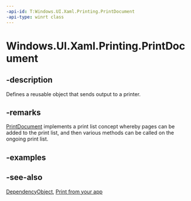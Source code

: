 ```yaml
---
-api-id: T:Windows.UI.Xaml.Printing.PrintDocument
-api-type: winrt class
---
```


<!-- Class syntax.
public class PrintDocument : Windows.UI.Xaml.DependencyObject, Windows.UI.Xaml.Printing.IPrintDocument
-->

# Windows.UI.Xaml.Printing.PrintDocument

## -description
Defines a reusable object that sends output to a printer.



## -remarks
[PrintDocument](printdocument_printdocument_1221375020.md) implements a print list concept whereby pages can be added to the print list, and then various methods can be called on the ongoing print list.

## -examples

## -see-also
[DependencyObject](../windows.ui.xaml/dependencyobject.md), [Print from your app](/windows/uwp/devices-sensors/print-from-your-app)
